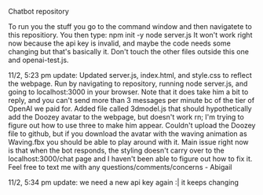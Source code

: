 Chatbot repository

To run you the stuff you go to the command window and then navigatete
to this repositiory. You then type:
npm init -y
node server.js
It won't work right now because the api key is invalid, and maybe the code needs some changing
but that's basically it. Don't touch the other files outside this one and openai-test.js.

11/2, 5:23 pm update: Updated server.js, index.html, and style.css to reflect the webpage. Run by navigating to repository, running node server.js, and going to localhost:3000 in your browser. Note that it does take him a bit to reply, and you can't send more than 3 messages per minute bc of the tier of OpenAI we paid for. Added file called 3dmodel.js that should hypothetically add the Doozey avatar to the webpage, but doesn't work rn; I'm trying to figure out how to use three to make him appear. Couldn't upload the Doozey file to github, but if you download the avatar with the waving animation as Waving.fbx you should be able to play around with it. Main issue right now is that when the bot responds, the styling doesn't carry over to the localhost:3000/chat page and I haven't been able to figure out how to fix it. Feel free to text me with any questions/comments/concerns - Abigail

11/2, 5:34 pm update: we need a new api key again :| it keeps changing
